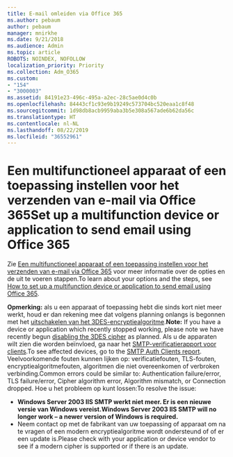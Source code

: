 ```yaml
---
title: E-mail omleiden via Office 365
ms.author: pebaum
author: pebaum
manager: mnirkhe
ms.date: 9/21/2018
ms.audience: Admin
ms.topic: article
ROBOTS: NOINDEX, NOFOLLOW
localization_priority: Priority
ms.collection: Adm_O365
ms.custom:
- "154"
- "3000003"
ms.assetid: 84191e23-496c-495a-a2ec-28c5ae0d4c0b
ms.openlocfilehash: 84443cf1c93e9b19249c573704bc520eaa1c8f48
ms.sourcegitcommit: 1d98db8acb9959aba3b5e308a567ade6b62da56c
ms.translationtype: HT
ms.contentlocale: nl-NL
ms.lasthandoff: 08/22/2019
ms.locfileid: "36552961"
---
```

# <a name="set-up-a-multifunction-device-or-application-to-send-email-using-office-365"></a><span data-ttu-id="755fd-102">Een multifunctioneel apparaat of een toepassing instellen voor het verzenden van e-mail via Office 365</span><span class="sxs-lookup"><span data-stu-id="755fd-102">Set up a multifunction device or application to send email using Office 365</span></span>

<span data-ttu-id="755fd-103">Zie [Een multifunctioneel apparaat of een toepassing instellen voor het verzenden van e-mail via Office 365](https://support.office.com/article/69f58e99-c550-4274-ad18-c805d654b4c4) voor meer informatie over de opties en de uit te voeren stappen.</span><span class="sxs-lookup"><span data-stu-id="755fd-103">To learn about your options and the steps, see [How to set up a multifunction device or application to send email using Office 365](https://support.office.com/article/69f58e99-c550-4274-ad18-c805d654b4c4).</span></span>
  
<span data-ttu-id="755fd-104">**Opmerking:** als u een apparaat of toepassing hebt die sinds kort niet meer werkt, houd er dan rekening mee dat volgens planning onlangs is begonnen met het [uitschakelen van het 3DES-encryptiealgoritme](https://docs.microsoft.com/office365/securitycompliance/technical-reference-details-about-encryption).</span><span class="sxs-lookup"><span data-stu-id="755fd-104">**Note:** If you have a device or application which recently stopped working, please note we have recently begun [disabling the 3DES cipher](https://docs.microsoft.com/office365/securitycompliance/technical-reference-details-about-encryption) as planned.</span></span> <span data-ttu-id="755fd-105">Als u de apparaten wilt zien die worden beïnvloed, ga naar het [SMTP-verificatierapport voor clients](https://protection.office.com/mailflow/dashboard).</span><span class="sxs-lookup"><span data-stu-id="755fd-105">To see affected devices, go to the [SMTP Auth Clients report](https://protection.office.com/mailflow/dashboard).</span></span> <span data-ttu-id="755fd-106">Veelvoorkomende fouten kunnen lijken op: verificatiefouten, TLS-fouten, encryptiealgoritmefouten, algoritmen die niet overeenkomen of verbroken verbinding.</span><span class="sxs-lookup"><span data-stu-id="755fd-106">Common errors could be similar to: Authentication failure/error, TLS failure/error, Cipher algorithm error, Algorithm mismatch, or Connection dropped.</span></span> <span data-ttu-id="755fd-107">Hoe u het probleem op kunt lossen:</span><span class="sxs-lookup"><span data-stu-id="755fd-107">To resolve the issue:</span></span>
 - <span data-ttu-id="755fd-108">**Windows Server 2003 IIS SMTP werkt niet meer. Er is een nieuwe versie van Windows vereist.**</span><span class="sxs-lookup"><span data-stu-id="755fd-108">**Windows Server 2003 IIS SMTP will no longer work – a newer version of Windows is required.**</span></span>  
 - <span data-ttu-id="755fd-109">Neem contact op met de fabrikant van uw toepassing of apparaat om na te vragen of een modern encryptiealgoritme wordt ondersteund of of er een update is.</span><span class="sxs-lookup"><span data-stu-id="755fd-109">Please check with your application or device vendor to see if a modern cipher is supported or if there is an update.</span></span>

